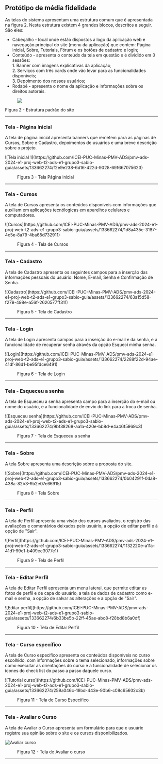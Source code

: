 
## Protótipo de média fidelidade

As telas do sistema apresentam uma estrutura comum que é apresentada na figura 2. Nesta estrutura existem 4 grandes blocos, descritos a seguir. São eles:
<ul>
  <li>Cabeçalho - local onde estão dispostos a logo da aplicação web e navegação principal do site (menu da aplicação) que contem: Página Inicial, Sobre, Tutoriais, Fórum e os botões de cadastro e login;</li>
  <li>Conteúdo - apresenta o conteúdo da tela em questão e é dividido em 3 sessões: <br>
    1. Banner com imagens explicativas da aplicação; <br>
    2. Serviços com três cards onde vão levar para as funcionalidades disponiveis; <br>
    3. Depoimento dos nossos usuários; 
  </li>
  <li>Rodapé - apresenta o nome da aplicação e informações sobre os direitos autorais.</li>
</ul>

<figure> 
  <img src="https://github.com/ICEI-PUC-Minas-PMV-ADS/pmv-ads-2024-e1-proj-web-t2-ads-e1-grupo3-sabio-guia/assets/109766719/a46d9292-9a0c-4d82-8bbb-2a9567dad871">
</figure>
 Figura 2 - Estrutura padrão do site
 <hr>


<h3><b>Tela - Página Inicial</b></h3>
<p>A tela de página inicial apresenta banners que remetem para as páginas de Cursos, Sobre e Cadastro, depoimentos de usuários e uma breve descrição sobre o projeto. </p>
 ![Tela inicial 1](https://github.com/ICEI-PUC-Minas-PMV-ADS/pmv-ads-2024-e1-proj-web-t2-ads-e1-grupo3-sabio-guia/assets/133662274/f2e9e238-6d16-422d-9028-69f667075623)
<figure> 
  <figcaption>Figura 3 - Tela Página Inicial
</figure> 
<hr>

<h3><b>Tela - Cursos</b></h3>
<p>A tela de Cursos apresenta os conteúdos disponíveis com informações que auxiliam em aplicações tecnólogicas em aparelhos celulares e computadores.</p>
![Cursos](https://github.com/ICEI-PUC-Minas-PMV-ADS/pmv-ads-2024-e1-proj-web-t2-ads-e1-grupo3-sabio-guia/assets/133662274/1d8a435e-3187-4c5e-8a79-4ba65d732911)
<figure> 
  <figcaption> Figura 4 - Tela de Cursos
</figure> 
<hr>

<h3><b>Tela - Cadastro</b></h3>
<p>A tela de Cadastro apresenta os seguintes campos para a inserção das informações pessoais do usuário: Nome, E-mail, Senha e Confirmação de Senha.</p>
![Cadastro](https://github.com/ICEI-PUC-Minas-PMV-ADS/pmv-ads-2024-e1-proj-web-t2-ads-e1-grupo3-sabio-guia/assets/133662274/63a15d58-f279-498e-a56f-2620577ff311)
<figure> 
  <figcaption> Figura 5 - Tela de Cadastro
</figure> 
<hr>
    
<h3><b>Tela - Login</b></h3>
<p>A tela de Login apresenta campos para a inserção do e-mail e da senha, e a funcionalidade de recuperar senha através da opção Esqueci minha senha.</p>
![Login](https://github.com/ICEI-PUC-Minas-PMV-ADS/pmv-ads-2024-e1-proj-web-t2-ads-e1-grupo3-sabio-guia/assets/133662274/2288f22d-94ae-41df-86d1-be95fdce6491)
<figure> 
  <figcaption> Figura 6 - Tela de Login
</figure> 
<hr>

<h3><b>Tela - Esqueceu a senha</b></h3>
<p>A tela de Esqueceu a senha apresenta campo para a inserção do e-mail ou nome do usuário, e a funcionalidade de envio do link para a troca de senha.</p>
![Esqueceu senha](https://github.com/ICEI-PUC-Minas-PMV-ADS/pmv-ads-2024-e1-proj-web-t2-ads-e1-grupo3-sabio-guia/assets/133662274/9bf38268-aa1a-420e-bb8d-e4a46f5969c3)
<figure> 
  <figcaption> Figura 7 - Tela de Esqueceu a senha
</figure> 
<hr>

<h3><b>Tela - Sobre</b></h3>
<p>A tela Sobre apresenta uma descrição sobre a proposta do site.</p>
![Sobre](https://github.com/ICEI-PUC-Minas-PMV-ADS/pmv-ads-2024-e1-proj-web-t2-ads-e1-grupo3-sabio-guia/assets/133662274/0b04291f-0da8-438a-82b3-9b2e07e66915)
<figure> 
  <figcaption> Figura 8 - Tela Sobre
</figure> 
<hr>

<h3><b>Tela - Perfil</b></h3>
<p>A tela de Perfil apresenta uma visão dos cursos avaliados, o registro das avaliações e comentários deixados pelo usuário, a opção de editar perfil e à opção de "Sair".</p>
![Perfil](https://github.com/ICEI-PUC-Minas-PMV-ADS/pmv-ads-2024-e1-proj-web-t2-ads-e1-grupo3-sabio-guia/assets/133662274/1132220e-a11a-41d1-99e1-b409ec3077e1)
<figure> 
  <figcaption> Figura 9 - Tela de Perfil
</figure> 
<hr>

<h3><b>Tela - Editar Perfil</b></h3>
<p>A tela de Editar Perfil apresenta um menu lateral, que permite editar as fotos de perfil e de capa do usuário, a tela de dados de cadastro como e-mail e senha, a opção de salvar as alterações e a opção de "Sair".</p>
![Editar perfil](https://github.com/ICEI-PUC-Minas-PMV-ADS/pmv-ads-2024-e1-proj-web-t2-ads-e1-grupo3-sabio-guia/assets/133662274/6b33be5b-22ff-45ae-abc8-f28bd8b6a0df)
<figure> 
  <figcaption> Figura 10 - Tela de Editar Perfil
</figure> 
<hr>

<h3><b>Tela - Curso específico</b></h3>
<p>A tela de Curso específico apresenta os conteúdos disponíveis no curso escolhido, com informações sobre o tema selecionado, informações sobre como executar as orientações do curso e a funcionalidade de selecionar os ícones do check list do passo a passo daquele curso.</p>
![Tutorial curso](https://github.com/ICEI-PUC-Minas-PMV-ADS/pmv-ads-2024-e1-proj-web-t2-ads-e1-grupo3-sabio-guia/assets/133662274/259a046c-19bd-443e-90b6-c08c65602c3b)
<figure> 
  <figcaption> Figura 11 - Tela de Curso Específico
</figure> 
<hr>
    
<h3><b>Tela - Avaliar o Curso</b></h3>
<p>A tela de Avaliar o Curso apresenta um formulário para que o usuário registre sua opinião sobre o site e os cursos disponibilizados.</p>

![Avaliar curso](https://github.com/ICEI-PUC-Minas-PMV-ADS/pmv-ads-2024-e1-proj-web-t2-ads-e1-grupo3-sabio-guia/assets/133662274/fd0507d0-6387-483f-a23b-0e5d566ffb88)

<figure> 
  <figcaption> Figura 12 - Tela de Avaliar o curso 
</figure> 
<hr>

